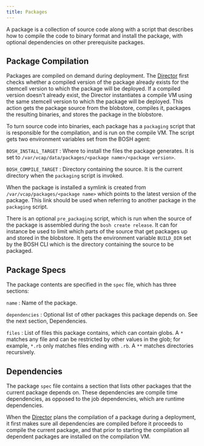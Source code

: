 ```yaml
---
title: Packages
---
```


A package is a collection of source code along with a script that describes how to compile the code to binary format and install the package, with optional dependencies on other prerequisite packages.

## <a id="package-compilation"></a> Package Compilation ##

Packages are compiled on demand during deployment. The [Director](/bosh/terminology.html#director) first checks whether a compiled version of the package already exists for the stemcell version to which the package will be deployed. If a compiled version doesn't already exist, the Director instantiates a compile VM using the same stemcell version to which the package will be deployed. This action gets the package source from the blobstore, compiles it, packages the resulting binaries, and stores the package in the blobstore.

To turn source code into binaries, each package has a `packaging` script that is responsible for the compilation, and is run on the compile VM. The script gets two environment variables set from the BOSH agent:

`BOSH_INSTALL_TARGET`
: Where to install the files the package generates. It is set to `/var/vcap/data/packages/<package name>/<package version>`.

`BOSH_COMPILE_TARGET`
: Directory containing the source. It is the current directory when the `packaging` script is invoked.

When the package is installed a symlink is created from `/var/vcap/packages/<package name>` which points to the latest version of the package. This link should be used when referring to another package in the `packaging` script.

There is an optional `pre_packaging` script, which is run when the source of the package is assembled during the `bosh create release`. It can for instance be used to limit which parts of the source that get packages up and stored in the blobstore. It gets the environment variable `BUILD_DIR` set by the BOSH CLI which is the directory containing the source to be packaged.

## <a id="package-specs"></a>Package Specs ##

The package contents are specified in the `spec` file, which has three sections:

`name`
: Name of the package.

`dependencies`
: Optional list of other packages this package depends on. See the next section, Dependencies.

`files`
: List of files this package contains, which can contain globs. A `*` matches any file and can be restricted by other values in the glob; for example, `*.rb` only matches files ending with `.rb`. A `**` matches directories recursively.

## <a id="dependencies"></a>Dependencies ##

The package `spec` file contains a section that lists other packages that the current package depends on. These dependencies are compile time dependencies, as opposed to the job dependencies, which are runtime dependencies.

When the [Director](/bosh/terminology.html#director) plans the compilation of a package during a deployment, it first makes sure all dependencies are compiled before it proceeds to compile the current package, and that prior to starting the compilation all dependent packages are installed on the compilation VM.
